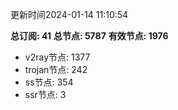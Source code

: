 更新时间2024-01-14 11:10:54

**总订阅: 41**
**总节点: 5787**
**有效节点: 1976**
- v2ray节点: 1377
- trojan节点: 242
- ss节点: 354
- ssr节点: 3
